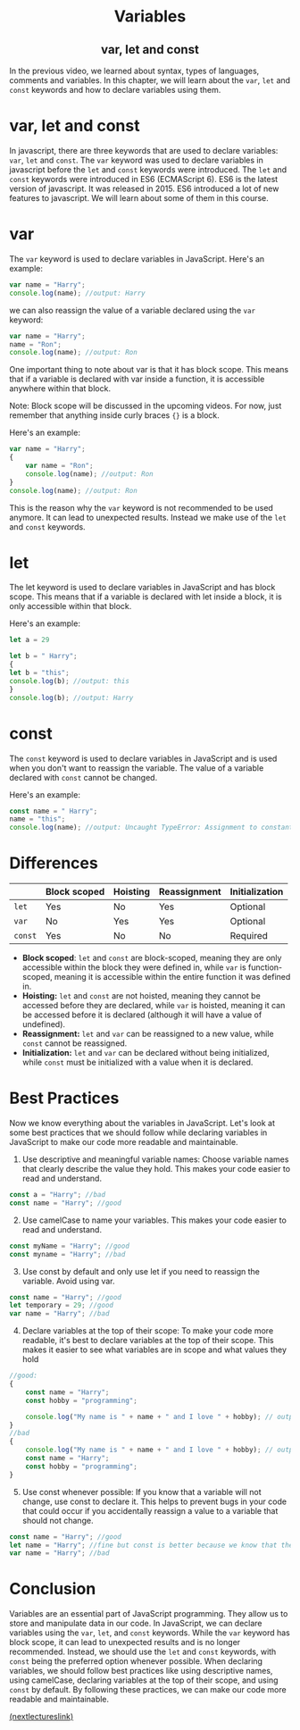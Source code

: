 <h1 align="center"> Variables </h1>
<h2 align="center"> var, let and const </h2>

In the previous video, we learned about syntax, types of languages, comments and variables. In this chapter, we will learn about the `var`, `let` and `const` keywords and how to declare variables using them.

# var, let and const
In javascript, there are three keywords that are used to declare variables: `var`, `let` and `const`. The `var` keyword was used to declare variables in javascript before the `let` and `const` keywords were introduced. The `let` and `const` keywords were introduced in ES6 (ECMAScript 6). ES6 is the latest version of javascript. It was released in 2015. ES6 introduced a lot of new features to javascript. We will learn about some of them in this course.

# var
The `var` keyword is used to declare variables in JavaScript. Here's an example:
```js
var name = "Harry";
console.log(name); //output: Harry
```
we can also reassign the value of a variable declared using the `var` keyword:
```js
var name = "Harry";
name = "Ron";
console.log(name); //output: Ron
```
One important thing to note about var is that it has block scope. This means that if a variable is declared with var inside a function, it is accessible anywhere within that block.

Note: Block scope will be discussed in the upcoming videos. For now, just remember that anything inside curly braces `{}` is a block.

Here's an example:
```js
var name = "Harry";
{
    var name = "Ron";
    console.log(name); //output: Ron
}
console.log(name); //output: Ron
```
This is the reason why the `var` keyword is not recommended to be used anymore. It can lead to unexpected results. Instead we make use of the `let` and `const` keywords.

# let
The let keyword is used to declare variables in JavaScript and has block scope. This means that if a variable is declared with let inside a block, it is only accessible within that block.

Here's an example:
```js
let a = 29

let b = " Harry";
{
let b = "this";
console.log(b); //output: this
}
console.log(b); //output: Harry
```

# const
The `const` keyword is used to declare variables in JavaScript and is used when you don't want to reassign the variable. The value of a variable declared with `const` cannot be changed.

Here's an example:
```js
const name = " Harry";
name = "this";
console.log(name); //output: Uncaught TypeError: Assignment to constant variable.
```

# Differences

|  | **Block scoped** | **Hoisting** | **Reassignment** | **Initialization** |
|----------|-------------------|--------------|------------------|--------------------|
| `let`      | Yes               | No           | Yes              | Optional           |
| `var`      | No                | Yes          | Yes              | Optional           |
| `const`    | Yes               | No           | No               | Required           |


* **Block scoped**: `let` and `const` are block-scoped, meaning they are only accessible within the block they were defined in, while `var` is function-scoped, meaning it is accessible within the entire function it was defined in.
* **Hoisting:** `let` and `const` are not hoisted, meaning they cannot be accessed before they are declared, while `var` is hoisted, meaning it can be accessed before it is declared (although it will have a value of undefined).
* **Reassignment:** `let` and `var` can be reassigned to a new value, while `const` cannot be reassigned.
* **Initialization:** `let` and `var` can be declared without being initialized, while `const` must be initialized with a value when it is declared.


# Best Practices
Now we know everything about the variables in JavaScript. Let's look at some best practices that we should follow while declaring variables in JavaScript to make our code more readable and maintainable.

1. Use descriptive and meaningful variable names: Choose variable names that clearly describe the value they hold. This makes your code easier to read and understand.
```js
const a = "Harry"; //bad
const name = "Harry"; //good
```
2. Use camelCase to name your variables. This makes your code easier to read and understand.
```js
const myName = "Harry"; //good
const myname = "Harry"; //bad
```
3. Use const by default and only use let if you need to reassign the variable. Avoid using var.
```js
const name = "Harry"; //good
let temporary = 29; //good
var name = "Harry"; //bad
```
4. Declare variables at the top of their scope: To make your code more readable, it's best to declare variables at the top of their scope. This makes it easier to see what variables are in scope and what values they hold
```js
//good:
{
    const name = "Harry";
    const hobby = "programming";

    console.log("My name is " + name + " and I love " + hobby); // output: My name is Harry and I love programming
}
//bad
{
    console.log("My name is " + name + " and I love " + hobby); // output: My name is undefined and I love undefined
    const name = "Harry";
    const hobby = "programming";
}
```
5. Use const whenever possible: If you know that a variable will not change, use const to declare it. This helps to prevent bugs in your code that could occur if you accidentally reassign a value to a variable that should not change.
```js
const name = "Harry"; //good
let name = "Harry"; //fine but const is better because we know that the value of name will not change
var name = "Harry"; //bad
```

# Conclusion
Variables are an essential part of JavaScript programming. They allow us to store and manipulate data in our code. In JavaScript, we can declare variables using the `var`, `let`, and `const` keywords. While the `var` keyword has block scope, it can lead to unexpected results and is no longer recommended. Instead, we should use the `let` and `const` keywords, with `const` being the preferred option whenever possible. When declaring variables, we should follow best practices like using descriptive names, using camelCase, declaring variables at the top of their scope, and using `const` by default. By following these practices, we can make our code more readable and maintainable.

[(nextlectureslink)](https://replit.com/@codewithharry/04primitivesobjects?v=1#index.js)
